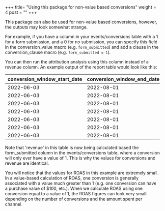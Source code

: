 +++
title= "Using this package for non-value based conversions"
weight = 4
post = ""
+++

This package can also be used for non-value based conversions, however, the outputs may look somewhat strange.

For example, if you have a column in your events/conversions table with a 1 for a form submission, and a 0 for no submission, you can specify this field in the conversion_value macro (e.g. `form_submitted`) and add a clause in the conversion_clause macro (e.g. `form_submitted = 1`).

You can then run the attribution analysis using this column instead of a revenue column. An example output of the report table would look like this:

| conversion_window_start_date | conversion_window_end_date | channel           | conversions | revenue | spend  | roas |
| ------------------------- | ----------------------- | ----------------- | ----------- | ------- | ------ | ---- |
| 2022-06-03                | 2022-08-01              | Direct            | 699.8       | 699.8   | 10000.0| 0.06997|
| 2022-06-03                | 2022-08-01              | Organic_Search    | 269.5       | 269.5   | 10000.0| 0.02695|
| 2022-06-03                | 2022-08-01              | Paid_Search_Other | 50.4        | 50.4    | 10000.0| 0.00504|
| 2022-06-03                | 2022-08-01              | Display_Other     | 21.3        | 21.3    | 10000.0| 0.00213|
| 2022-06-03                | 2022-08-01              | Referral          | 12.4        | 12.4    | 10000.0| 0.00123|
| 2022-06-03                | 2022-08-01              | Unmatched_Channel | 4.08        | 4.08    | 10000.0| 0.00040|
| 2022-06-03                | 2022-08-01              | Video             | 1.5         | 1.5     | 10000.0| 0.00014|

Note that 'revenue' in this table is now being calculated based the form_submitted column in the events/conversions table, where a conversion will only ever have a value of 1. This is why the values for conversions and revenue are identical.

You will notice that the values for ROAS in this example are extremely small. In a value-based calculation of ROAS, one conversion is generally associated with a value much greater than 1 (e.g. one conversion can have a purchase value of $100, etc.). When we calculate ROAS using one conversion equal to a value of 1, the ROAS figures can look very small depending on the number of conversions and the amount spent per channel.
